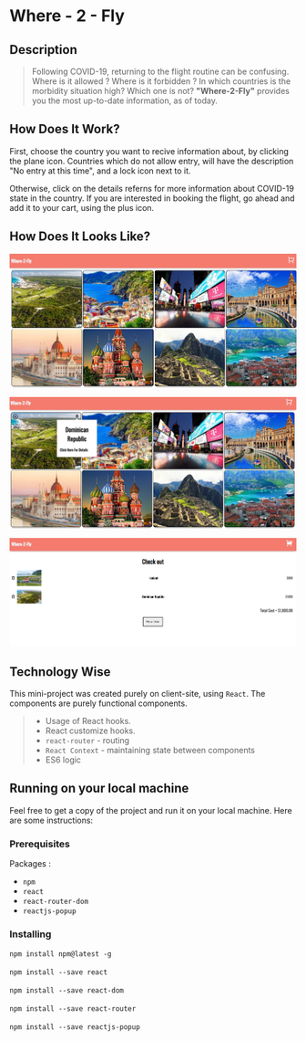 
# Where - 2 - Fly
## Description

>  Following COVID-19, returning to the flight routine can be confusing.
>  Where is it allowed ? Where is it forbidden ?
>  In which countries is the morbidity situation high? Which one is not?
>  **"Where-2-Fly"** provides you the most up-to-date information, as of today.

## How Does It Work?

First, choose the country you want to recive information about, by clicking the plane icon.
Countries which do not allow entry, will have the description "No entry at this time", and a lock icon next to it.

Otherwise, click on the details referns for more information about COVID-19 state in the country.
If you are interested in booking the flight, go ahead and add it to your cart, using the plus icon.

## How Does It Looks Like?

![ Home Page ](src/assets/examples/1.png)

![ Choose the country you want to recive more data](src\assets\examples\2.png)

![Clicking on the plus cart icon leads to the 'cart' page where the countries you chose appear and the total expenses cost. You can now submit a request or edit the 'cart' to your wishing](src\assets\examples\3.png)

## Technology Wise

This mini-project was created purely on client-site, using `React`. 
The components are purely functional components.

> - Usage of React hooks.
> - React customize hooks.
> - `react-router` - routing 
> - `React Context` -  maintaining state between components
> - ES6 logic

## Running on your local machine

Feel free to get a copy of the project and run it on your local machine.
Here are some instructions:

### Prerequisites
Packages :
* `npm`
* `react`
* `react-router-dom`
* `reactjs-popup`

### Installing
```
npm install npm@latest -g

npm install --save react

npm install --save react-dom

npm install --save react-router

npm install --save reactjs-popup
```
